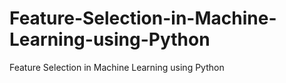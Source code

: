 # Feature-Selection-in-Machine-Learning-using-Python
Feature Selection in Machine Learning using Python
